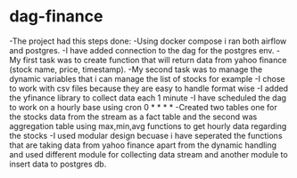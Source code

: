 # dag-finance
-The project had this steps done:
-Using docker compose i ran both airflow and postgres.
-I have added connection to the dag for the postgres env.
-My first task was to create function that will return data from yahoo finance (stock name, price, timestamp).
-My second task was to manage the dynamic variables that i can manage the list of stocks for example
-I chose to work with csv files because they are easy to handle format wise
-I added the yfinance library to collect data each 1 minute
-I have scheduled the dag to work on a hourly base using cron 0 * * * *
-Created two tables one for the stocks data from the stream as a fact table and the second was aggregation table using max,min,avg functions to get hourly data regarding the stocks
-I used modular design becuase i have seperated the functions that are taking data from yahoo finance apart from the dynamic handling and used different module for collecting data stream and another module to insert data to postgres db.
